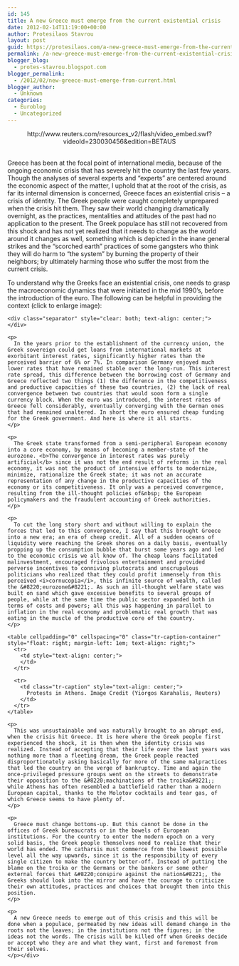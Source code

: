 ```yaml
---
id: 145
title: A new Greece must emerge from the current existential crisis
date: 2012-02-14T11:19:00+00:00
author: Protesilaos Stavrou
layout: post
guid: https://protesilaos.com/a-new-greece-must-emerge-from-the-current-existential-crisis/
permalink: /a-new-greece-must-emerge-from-the-current-existential-crisis/
blogger_blog:
  - protes-stavrou.blogspot.com
blogger_permalink:
  - /2012/02/new-greece-must-emerge-from-current.html
blogger_author:
  - Unknown
categories:
  - Euroblog
  - Uncategorized
---
```

<div dir="ltr" style="text-align: left;" trbidi="on">
  <center>
    http://www.reuters.com/resources_v2/flash/video_embed.swf?videoId=230030456&edition=BETAUS
  </center>
  
  <br />Greece has been at the focal point of international media, because of the ongoing economic crisis that has severely hit the country the last few years. Though the analyses of several experts and &#8220;experts&#8221; are centered around the economic aspect of the matter, I uphold that at the root of the crisis, as far its internal dimension is concerned, Greece faces an existential crisis &#8211; a crisis of identity. The Greek people were caught completely unprepared when the crisis hit them. They saw their world changing dramatically overnight, as the practices, mentalities and attitudes of the past had no application to the present. The Greek populace has still not recovered from this shock and has not yet realized that it needs to change as the world around it changes as well, something which is depicted in the inane general strikes and the &#8220;scorched earth&#8221; practices of some gangsters who think they will do harm to &#8220;the system&#8221; by burning the property of their neighbors; by ultimately harming those who suffer the most from the current crisis.</p> 
  
  <p>
    To understand why the Greeks face an existential crisis, one needs to grasp the macroeconomic dynamics that were initiated in the mid 1990&#8217;s, before the introduction of the euro. The following can be helpful in providing the context (click to enlarge image): 
    
    <div class="separator" style="clear: both; text-align: center;">
    </div>
    
    <p>
      In the years prior to the establishment of the currency union, the Greek sovereign could get loans from international markets at exorbitant interest rates, significantly higher rates than the perceived barrier of 6% or 7%. In comparison Germany enjoyed much lower rates that have remained stable over the long-run. This interest rate spread, this difference between the borrowing cost of Germany and Greece reflected two things (1) the difference in the competitiveness and productive capacities of these two countries, (2) the lack of real convergence between two countries that would soon form a single currency block. When the euro was introduced, the interest rates of Greece fell considerably, eventually converging with the German ones that had remained unaltered. In short the euro ensured cheap funding for the Greek government. And here is where it all starts.
    </p>
    
    <p>
      The Greek state transformed from a semi-peripheral European economy into a core economy, by means of becoming a member-state of the eurozone. <b>The convergence in interest rates was purely artificial</b> since it was not the end result of reforms in the real economy, it was not the product of intensive efforts to modernize, minimize, rationalize the Greek state; it was not an accurate representation of any change in the productive capacities of the economy or its competitiveness. It only was a perceived convergence, resulting from the ill-thought policies of&nbsp; the European policymakers and the fraudulent accounting of Greek authorities.
    </p>
    
    <p>
      To cut the long story short and without willing to explain the forces that led to this convergence, I say that this brought Greece into a new era; an era of cheap credit. All of a sudden oceans of liquidity were reaching the Greek shores on a daily basis, eventually propping up the consumption bubble that burst some years ago and led to the economic crisis we all know of. The cheap loans facilitated malinvestment, encouraged frivolous entertainment and provided perverse incentives to conniving plutocrats and unscrupulous politicians who realized that they could profit immensely from this perceived <i>cornucopia</i>, this infinite source of wealth, called the &#8220;eurozone&#8221;. As such an ill-thought welfare state was built on sand which gave excessive benefits to several groups of people, while at the same time the public sector expanded both in terms of costs and powers; all this was happening in parallel to inflation in the real economy and problematic real growth that was eating in the muscle of the productive core of the country.
    </p>
    
    <table cellpadding="0" cellspacing="0" class="tr-caption-container" style="float: right; margin-left: 1em; text-align: right;">
      <tr>
        <td style="text-align: center;">
        </td>
      </tr>
      
      <tr>
        <td class="tr-caption" style="text-align: center;">
          Protests in Athens. Image Credit (Yiorgos Karahalis, Reuters)
        </td>
      </tr>
    </table>
    
    <p>
      This was unsustainable and was naturally brought to an abrupt end, when the crisis hit Greece. It is here where the Greek people first experienced the shock, it is then when the identity crisis was realized. Instead of accepting that their life over the last years was nothing more than a fleeting dream, the Greek people reacted disproportionately asking basically for more of the same malpractices that led the country on the verge of bankruptcy. Time and again the once-privileged pressure groups went on the streets to demonstrate their opposition to the &#8220;machinations of the troika&#8221;; while Athens has often resembled a battlefield rather than a modern European capital, thanks to the Molotov cocktails and tear gas, of which Greece seems to have plenty of.
    </p>
    
    <p>
      Greece must change bottoms-up. But this cannot be done in the offices of Greek bureaucrats or in the bowels of European institutions. For the country to enter the modern epoch on a very solid basis, the Greek people themselves need to realize that their world has ended. The catharsis must commerce from the lowest possible level all the way upwards, since it is the responsibility of every single citizen to make the country better-off. Instead of putting the blame on the troika or the Germans or the bankers or some other external forces that &#8220;conspire against the nation&#8221;, the Greeks should look into the mirror and have the courage to criticize their own attitudes, practices and choices that brought them into this position.
    </p>
    
    <p>
      A new Greece needs to emerge out of this crisis and this will be done when a populace, permeated by new ideas will demand change in the roots not the leaves; in the institutions not the figures; in the ideas not the words. The crisis will be killed off when Greeks decide or accept who they are and what they want, first and foremost from their selves.
    </p></div>